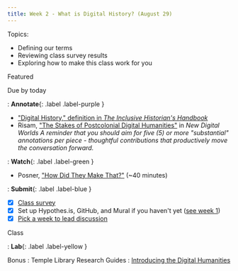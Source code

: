 ```yaml
---
title: Week 2 - What is Digital History? (August 29)
---
```


Topics:
 - Defining our terms
 - Reviewing class survey results
 - Exploring how to make this class work for you

Featured

Due by today

: **Annotate**{: .label .label-purple }
   - ["Digital History," definition in *The Inclusive Historian's Handbook*](https://inclusivehistorian.com/digital-history/)
   - Risam, ["The Stakes of Postcolonial Digital Humanities"](https://github.com/HIST5152/pdfs/blob/main/Risam-New_Digital_Worlds_Postcolonial_Digital_Humanities-Chapter_1._The_Stakes_of_Postcolonial_Digital_Humanities.pdf?raw=true) in *New Digital Worlds*
*A reminder that you should aim for five (5) or more "substantial" annotations per piece - thoughtful contributions that productively move the conversation forward.*

: **Watch**{: .label .label-green }
  - Posner, ["How Did They Make That?"](https://archive.org/details/howdidtheymakethat) (~40 minutes)

: **Submit**{: .label .label-blue } 
  - [x] [Class survey](https://forms.office.com/r/seeNvBfMir)
  - [x] Set up Hypothes.is, GitHub, and Mural if you haven't yet ([see week 1](/../week-01.md))
  - [x] [Pick a week to lead discussion](https://tuprd-my.sharepoint.com/:x:/g/personal/tug81708_temple_edu/EacAt-yDPZ9Cnn2HSiWRaYABUyCfnsv_-a2PTT--gvgWRQ?e=2gJPlT)

Class

: **Lab**{: .label .label-yellow }

Bonus
: Temple Library Research Guides
    : [Introducing the Digital Humanities](https://guides.temple.edu/digitalhumanities)

